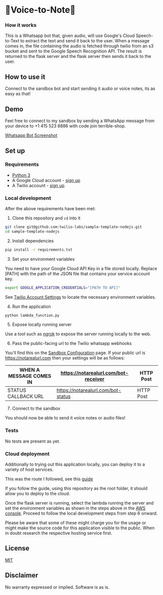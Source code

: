 # 🎼Voice-to-Note🤖

### How it works

This is a Whatsapp bot that, given audio, will use Google's Cloud Speech-to-Text to extract the text and send it back to the user. 
When a message comes in, the file containing the audio is fetched through twilio from an s3 bucket and sent to the Google Speech Recognition API. The result is returned to the flask server and the flask server then sends it back to the user.

## How to use it

Connect to the sandbox bot and start sending it audio or voice notes, its as easy as that!

## Demo

Feel free to connect to my sandbox by sending a WhatsApp message from your device to +1 415 523 8886 with code join terrible-shop.

[Whatsapp Bot Screenshot](https://dev-to-uploads.s3.amazonaws.com/i/1oz5llwkgg8sa3nwruys.png)


## Set up

### Requirements

- [Python 3](https://www.python.org/downloads/)
- A Google Cloud account - [sign up](https://cloud.google.com)
- A Twilio account - [sign up](https://www.twilio.com/try-twilio)

### Local development

After the above requirements have been met:

1. Clone this repository and `cd` into it

```bash
git clone git@github.com:twilio-labs/sample-template-nodejs.git
cd sample-template-nodejs
```

2. Install dependencies

```bash
pip install -r requirements.txt
```

3. Set your environment variables

You need to have your Google Cloud API Key in a file stored locally. Replace \[PATH\] with the path of the JSON file that contains your service account key. 

```bash
export GOOGLE_APPLICATION_CREDENTIALS="[PATH TO API]"
```

See [Twilio Account Settings](#twilio-account-settings) to locate the necessary environment variables.

4. Run the application

```bash
python lambda_function.py
```

5. Expose locally running server

Use a tool such as [ngrok]('https://ngrok.com/') to expose the server running locally to the web.

6. Pass the public-facing url to the Twilio whatsapp webhooks

You'll find this on the [Sandbox Configuration]() page.
If your public url is https://notarealurl.com then your settings will be as follows:

|WHEN A MESSAGE COMES IN |  https://notarealurl.com/bot-receiver | HTTP Post|
--- | --- | ---
|STATUS CALLBACK URL |  https://notarealurl.com/bot-status | HTTP Post|


7. Connect to the sandbox

You should now be able to send it voice notes or audio files!


### Tests

No tests are present as yet.

### Cloud deployment

Additionally to trying out this application locally, you can deploy it to a variety of host services. 

This was the route I followed, see this [guide](https://dev.to/apcelent/deploying-flask-on-aws-lambda-4k42)

If you follow the guide, using this repository as the root folder, it should allow you to deploy to the cloud.

Once the flask server is running, select the lambda running the server and set the environment variables as shown in the steps above in the [AWS console](https://console.aws.amazon.com/lambda). Proceed to follow the local development steps from step 6 onward.

Please be aware that some of these might charge you for the usage or might make the source code for this application visible to the public. When in doubt research the respective hosting service first.

## License

[MIT](http://www.opensource.org/licenses/mit-license.html)

## Disclaimer

No warranty expressed or implied. Software is as is.
